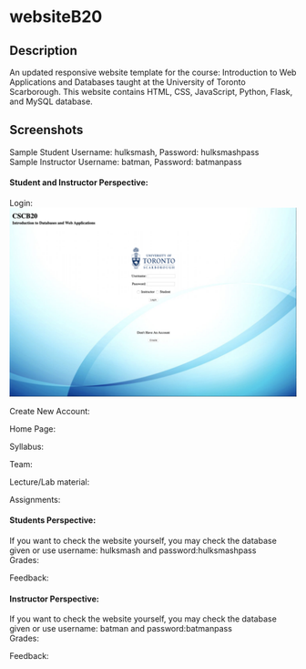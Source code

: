 # websiteB20
<h2> Description </h2>

An updated responsive website template for the course: Introduction to Web Applications and Databases taught at the University of Toronto Scarborough. This website contains HTML, CSS, JavaScript, Python, Flask, and MySQL database.
<br>
<h2>Screenshots </h2>

Sample Student Username: hulksmash, Password: hulksmashpass <br>
Sample Instructor Username: batman, Password: batmanpass
<br>
<h4> Student and Instructor Perspective: </h4>
Login:
<br>
<img src="https://github.com/Sumuhash/websiteB20/blob/master/b20website/screenshots/login.png">
<br>

Create New Account:
<br>

Home Page:
<br>

Syllabus:
<br>

Team:
<br>

Lecture/Lab material:
<br>

Assignments:
<br>

<h4>Students Perspective: </h4>
If you want to check the website yourself, you may check the database given or use username: hulksmash and password:hulksmashpass <br>
Grades:
<br>

Feedback:
<br>

<h4>Instructor Perspective: </h4>
If you want to check the website yourself, you may check the database given or use username: batman and password:batmanpass<br>
Grades:
<br>

Feedback:
<br>
